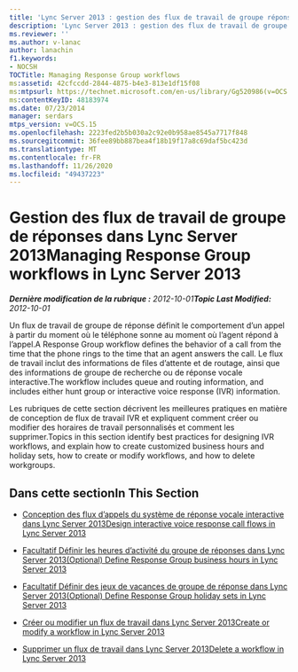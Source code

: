 ```yaml
---
title: 'Lync Server 2013 : gestion des flux de travail de groupe réponse'
description: 'Lync Server 2013 : gestion des flux de travail de groupe réponse.'
ms.reviewer: ''
ms.author: v-lanac
author: lanachin
f1.keywords:
- NOCSH
TOCTitle: Managing Response Group workflows
ms:assetid: 42cfccdd-2844-4875-b4e3-813e1df15f08
ms:mtpsurl: https://technet.microsoft.com/en-us/library/Gg520986(v=OCS.15)
ms:contentKeyID: 48183974
ms.date: 07/23/2014
manager: serdars
mtps_version: v=OCS.15
ms.openlocfilehash: 2223fed2b5b030a2c92e0b958ae8545a7717f848
ms.sourcegitcommit: 36fee89bb887bea4f18b19f17a8c69daf5bc423d
ms.translationtype: MT
ms.contentlocale: fr-FR
ms.lasthandoff: 11/26/2020
ms.locfileid: "49437223"
---
```

# <a name="managing-response-group-workflows-in-lync-server-2013"></a><span data-ttu-id="269c8-103">Gestion des flux de travail de groupe de réponses dans Lync Server 2013</span><span class="sxs-lookup"><span data-stu-id="269c8-103">Managing Response Group workflows in Lync Server 2013</span></span>

<div data-xmlns="http://www.w3.org/1999/xhtml">

<div class="topic" data-xmlns="http://www.w3.org/1999/xhtml" data-msxsl="urn:schemas-microsoft-com:xslt" data-cs="https://msdn.microsoft.com/">

<div data-asp="https://msdn2.microsoft.com/asp">



</div>

<div id="mainSection">

<div id="mainBody"><span data-ttu-id="269c8-104">

<span> </span></span><span class="sxs-lookup"><span data-stu-id="269c8-104">

<span> </span></span></span>

<span data-ttu-id="269c8-105">_**Dernière modification de la rubrique :** 2012-10-01_</span><span class="sxs-lookup"><span data-stu-id="269c8-105">_**Topic Last Modified:** 2012-10-01_</span></span>

<span data-ttu-id="269c8-106">Un flux de travail de groupe de réponse définit le comportement d’un appel à partir du moment où le téléphone sonne au moment où l’agent répond à l’appel.</span><span class="sxs-lookup"><span data-stu-id="269c8-106">A Response Group workflow defines the behavior of a call from the time that the phone rings to the time that an agent answers the call.</span></span> <span data-ttu-id="269c8-107">Le flux de travail inclut des informations de files d’attente et de routage, ainsi que des informations de groupe de recherche ou de réponse vocale interactive.</span><span class="sxs-lookup"><span data-stu-id="269c8-107">The workflow includes queue and routing information, and includes either hunt group or interactive voice response (IVR) information.</span></span>

<span data-ttu-id="269c8-108">Les rubriques de cette section décrivent les meilleures pratiques en matière de conception de flux de travail IVR et expliquent comment créer ou modifier des horaires de travail personnalisés et comment les supprimer.</span><span class="sxs-lookup"><span data-stu-id="269c8-108">Topics in this section identify best practices for designing IVR workflows, and explain how to create customized business hours and holiday sets, how to create or modify workflows, and how to delete workgroups.</span></span>

<div>

## <a name="in-this-section"></a><span data-ttu-id="269c8-109">Dans cette section</span><span class="sxs-lookup"><span data-stu-id="269c8-109">In This Section</span></span>

  - [<span data-ttu-id="269c8-110">Conception des flux d’appels du système de réponse vocale interactive dans Lync Server 2013</span><span class="sxs-lookup"><span data-stu-id="269c8-110">Design interactive voice response call flows in Lync Server 2013</span></span>](lync-server-2013-design-interactive-voice-response-call-flows.md)

  - [<span data-ttu-id="269c8-111">Facultatif Définir les heures d’activité du groupe de réponses dans Lync Server 2013</span><span class="sxs-lookup"><span data-stu-id="269c8-111">(Optional) Define Response Group business hours in Lync Server 2013</span></span>](lync-server-2013-optional-define-response-group-business-hours.md)

  - [<span data-ttu-id="269c8-112">Facultatif Définir des jeux de vacances de groupe de réponse dans Lync Server 2013</span><span class="sxs-lookup"><span data-stu-id="269c8-112">(Optional) Define Response Group holiday sets in Lync Server 2013</span></span>](lync-server-2013-optional-define-response-group-holiday-sets.md)

  - [<span data-ttu-id="269c8-113">Créer ou modifier un flux de travail dans Lync Server 2013</span><span class="sxs-lookup"><span data-stu-id="269c8-113">Create or modify a workflow in Lync Server 2013</span></span>](lync-server-2013-create-or-modify-a-workflow.md)

  - [<span data-ttu-id="269c8-114">Supprimer un flux de travail dans Lync Server 2013</span><span class="sxs-lookup"><span data-stu-id="269c8-114">Delete a workflow in Lync Server 2013</span></span>](lync-server-2013-delete-a-workflow.md)

<span data-ttu-id="269c8-115"></div>

</div>

<span> </span>

</div>

</div>

</span><span class="sxs-lookup"><span data-stu-id="269c8-115"></div>

</div>

<span> </span>

</div>

</div>

</span></span></div>

